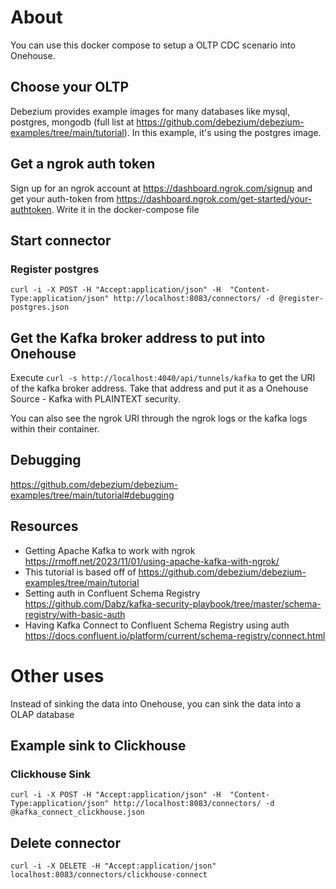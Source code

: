 # About
You can use this docker compose to setup a OLTP CDC scenario into Onehouse. 

## Choose your OLTP
Debezium provides example images for many databases like mysql, postgres, mongodb (full list at https://github.com/debezium/debezium-examples/tree/main/tutorial).  In this example, it's using the postgres image. 

## Get a ngrok auth token
Sign up for an ngrok account at https://dashboard.ngrok.com/signup and get your auth-token from https://dashboard.ngrok.com/get-started/your-authtoken.  Write it in the docker-compose file

## Start connector
### Register postgres
`curl -i -X POST -H "Accept:application/json" -H  "Content-Type:application/json" http://localhost:8083/connectors/ -d @register-postgres.json`

## Get the Kafka broker address to put into Onehouse
Execute `curl -s http://localhost:4040/api/tunnels/kafka` to get the URI of the kafka broker address.  Take that address and put it as a Onehouse Source - Kafka with PLAINTEXT security.

You can also see the ngrok URI through the ngrok logs or the kafka logs within their container. 

## Debugging
https://github.com/debezium/debezium-examples/tree/main/tutorial#debugging

## Resources
* Getting Apache Kafka to work with ngrok https://rmoff.net/2023/11/01/using-apache-kafka-with-ngrok/
* This tutorial is based off of https://github.com/debezium/debezium-examples/tree/main/tutorial
* Setting auth in Confluent Schema Registry https://github.com/Dabz/kafka-security-playbook/tree/master/schema-registry/with-basic-auth
* Having Kafka Connect to Confluent Schema Registry using auth https://docs.confluent.io/platform/current/schema-registry/connect.html


# Other uses
Instead of sinking the data into Onehouse, you can sink the data into a OLAP database 

## Example sink to Clickhouse

### Clickhouse Sink
`curl -i -X POST -H "Accept:application/json" -H  "Content-Type:application/json" http://localhost:8083/connectors/ -d @kafka_connect_clickhouse.json`

## Delete connector
`curl -i -X DELETE -H "Accept:application/json" localhost:8083/connectors/clickhouse-connect`
